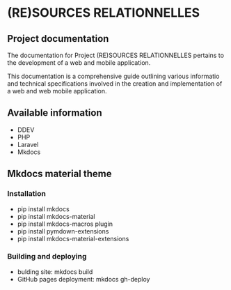 # (RE)SOURCES RELATIONNELLES

## **Project documentation**

The documentation for Project (RE)SOURCES RELATIONNELLES pertains to the development of a web and mobile application.

This documentation is a comprehensive guide outlining various informatio and technical specifications involved in the creation and implementation of a web and web mobile application.

## **Available information**

- DDEV
- PHP
- Laravel
- Mkdocs

## **Mkdocs material theme**

### **Installation**
- pip install mkdocs
- pip install mkdocs-material
- pip install mkdocs-macros plugin
- pip install pymdown-extensions
- pip install mkdocs-material-extensions

### **Building and deploying**
- bulding site: mkdocs build
- GitHub pages deployment: mkdocs gh-deploy